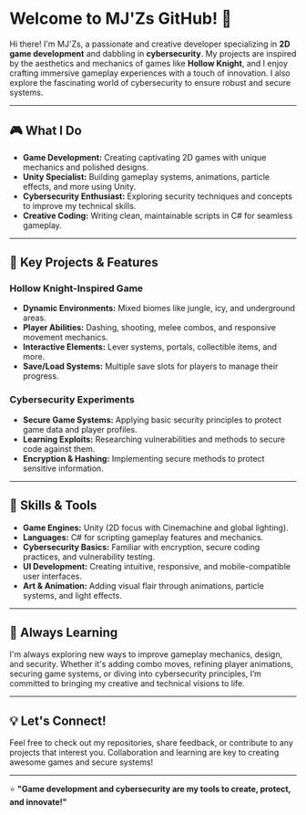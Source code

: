 # Welcome to MJ'Zs GitHub! 👋

Hi there! I'm MJ'Zs, a passionate and creative developer specializing in **2D game development** and dabbling in **cybersecurity**. My projects are inspired by the aesthetics and mechanics of games like **Hollow Knight**, and I enjoy crafting immersive gameplay experiences with a touch of innovation. I also explore the fascinating world of cybersecurity to ensure robust and secure systems.  

---

## 🎮 What I Do  
- **Game Development:** Creating captivating 2D games with unique mechanics and polished designs.  
- **Unity Specialist:** Building gameplay systems, animations, particle effects, and more using Unity.  
- **Cybersecurity Enthusiast:** Exploring security techniques and concepts to improve my technical skills.  
- **Creative Coding:** Writing clean, maintainable scripts in C# for seamless gameplay.  

---

## 🌟 Key Projects & Features
### Hollow Knight-Inspired Game  
- **Dynamic Environments:** Mixed biomes like jungle, icy, and underground areas.  
- **Player Abilities:** Dashing, shooting, melee combos, and responsive movement mechanics.  
- **Interactive Elements:** Lever systems, portals, collectible items, and more.  
- **Save/Load Systems:** Multiple save slots for players to manage their progress.  

### Cybersecurity Experiments  
- **Secure Game Systems:** Applying basic security principles to protect game data and player profiles.  
- **Learning Exploits:** Researching vulnerabilities and methods to secure code against them.  
- **Encryption & Hashing:** Implementing secure methods to protect sensitive information.  

---

## 🚀 Skills & Tools
- **Game Engines:** Unity (2D focus with Cinemachine and global lighting).  
- **Languages:** C# for scripting gameplay features and mechanics.  
- **Cybersecurity Basics:** Familiar with encryption, secure coding practices, and vulnerability testing.  
- **UI Development:** Creating intuitive, responsive, and mobile-compatible user interfaces.  
- **Art & Animation:** Adding visual flair through animations, particle systems, and light effects.  

---

## 🌱 Always Learning
I'm always exploring new ways to improve gameplay mechanics, design, and security. Whether it's adding combo moves, refining player animations, securing game systems, or diving into cybersecurity principles, I’m committed to bringing my creative and technical visions to life.  

---

## 💡 Let's Connect!
Feel free to check out my repositories, share feedback, or contribute to any projects that interest you. Collaboration and learning are key to creating awesome games and secure systems!  

---

⭐ **"Game development and cybersecurity are my tools to create, protect, and innovate!"**
